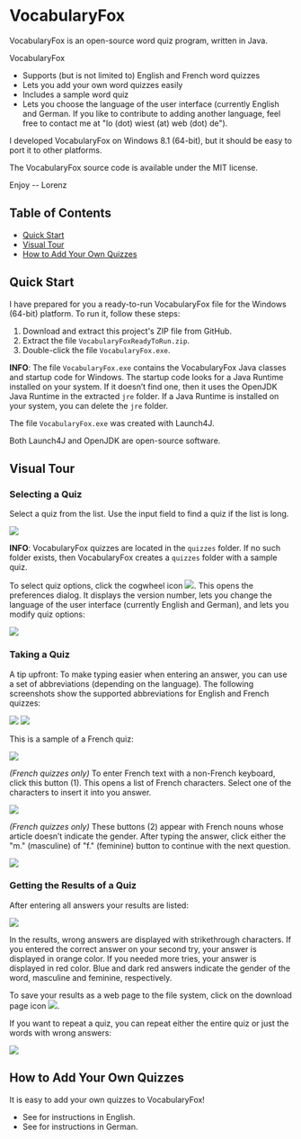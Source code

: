 # VocabularyFox

VocabularyFox is an open-source word quiz program, written in Java.

VocabularyFox
* Supports (but is not limited to) English and French word quizzes
* Lets you add your own word quizzes easily
* Includes a sample word quiz
* Lets you choose the language of the user interface (currently English and German. If you like to contribute to adding another language, feel free to contact me at "lo (dot) wiest (at) web (dot) de").

I developed VocabularyFox on Windows 8.1 (64-bit), but it should be easy to port it to other platforms.

The VocabularyFox source code is available under the MIT license.

Enjoy -- Lorenz

## Table of Contents

* [Quick Start](#quick-start)
* [Visual Tour](#visual-tour)
* [How to Add Your Own Quizzes](#how-to-add-your-own-quizzes)

## Quick Start

I have prepared for you a ready-to-run VocabularyFox file for the Windows (64-bit) platform. To run it, follow these steps:

1. Download and extract this project's ZIP file from GitHub.
2. Extract the file `VocabularyFoxReadyToRun.zip`.
3. Double-click the file `VocabularyFox.exe`.

**INFO**: The file `VocabularyFox.exe` contains the VocabularyFox Java classes and startup code for Windows. The startup code looks for a Java Runtime installed on your system. If it doesn’t find one, then it uses the OpenJDK Java Runtime in the extracted `jre` folder. If a Java Runtime is installed on your system, you can delete the `jre` folder.

The file `VocabularyFox.exe` was created with Launch4J.

Both Launch4J and OpenJDK are open-source software.

## Visual Tour

### Selecting a Quiz

Select a quiz from the list. Use the input field to find a quiz if the list is long.

<img src="pics/pic01.png"/>

**INFO**: VocabularyFox quizzes are located in the `quizzes` folder. If no such folder exists, then VocabularyFox creates a `quizzes` folder with a sample quiz.

To select quiz options, click the cogwheel icon <img src="pics/pic02.png"/>. This opens the preferences dialog. It displays the version number, lets you change the language of the user interface (currently English and German), and lets you modify quiz options:

<img src="pics/pic03.png"/>

### Taking a Quiz

A tip upfront: To make typing easier when entering an answer, you can use a set of abbreviations (depending on the language). The following screenshots show the supported abbreviations for English and French quizzes:

<img src="pics/pic04.png"/> <img src="pics/pic05.png"/>

This is a sample of a French quiz:

<img src="pics/pic06.png"/>

_(French quizzes only)_ To enter French text with a non-French keyboard, click this button (1). This opens a list of French characters. Select one of the characters to insert it into you answer.

<img src="pics/pic07.png"/>

_(French quizzes only)_ These buttons (2) appear with French nouns whose article doesn’t indicate the gender. After typing the answer, click either the "m." (masculine) of "f." (feminine) button to continue with the next question.

<img src="pics/pic08.png"/>

### Getting the Results of a Quiz

After entering all answers your results are listed:

<img src="pics/pic09.png"/>

In the results, wrong answers are displayed with strikethrough characters. If you entered the correct answer on your second try, your answer is displayed in orange color. If you needed more tries, your answer is displayed in red color. Blue and dark red answers indicate the gender of the word, masculine and feminine, respectively.

To save your results as a web page to the file system, click on the download page icon <img src="pics/pic10.png"/>.

If you want to repeat a quiz, you can repeat either the entire quiz or just the words with wrong answers:

<img src="pics/pic11.png"/>

## How to Add Your Own Quizzes

It is easy to add your own quizzes to VocabularyFox!
* See <file> for instructions in English.
* See <file> for instructions in German.
